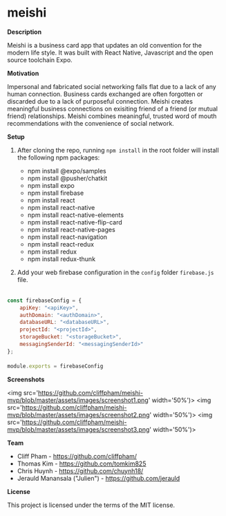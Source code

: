 # meishi

**Description**

Meishi is a business card app that updates an old convention for the modern life style. It was built with React Native, Javascript and the open source toolchain Expo. 

**Motivation**

Impersonal and fabricated social networking falls flat due to a lack of any human connection. Business cards exchanged are often forgotten or discarded due to a lack of purposeful connection. Meishi creates meaningful business connections on exisiting friend of a friend (or mutual friend) relationships. Meishi combines meaningful, trusted word of mouth recommendations with the convenience of social network.

**Setup**

1) After cloning the repo, running `npm install` in the root folder will install the following npm packages:

    * npm install @expo/samples
    * npm install @pusher/chatkit
    * npm install expo
    * npm install firebase
    * npm install react
    * npm install react-native
    * npm install react-native-elements
    * npm install react-native-flip-card
    * npm install react-native-pages
    * npm install react-navigation
    * npm install react-redux
    * npm install redux
    * npm install redux-thunk

2) Add your web firebase configuration in the `config` folder `firebase.js` file.

``` firebase.js

const firebaseConfig = {
    apiKey: "<apiKey>",
    authDomain: "<authDomain>",
    databaseURL: "<databaseURL>",
    projectId: "<projectId>",
    storageBucket: "<storageBucket>",
    messagingSenderId: "<messagingSenderId>"
};
  
module.exports = firebaseConfig

```

**Screenshots**

<img src='https://github.com/cliffpham/meishi-mvp/blob/master/assets/images/screenshot1.png' width='50%')>
<img src='https://github.com/cliffpham/meishi-mvp/blob/master/assets/images/screenshot2.png' width='50%')>
<img src='https://github.com/cliffpham/meishi-mvp/blob/master/assets/images/screenshot3.png' width='50%')>

**Team**

* Cliff Pham - https://github.com/cliffpham/
* Thomas Kim - https://github.com/tomkim825
* Chris Huynh - https://github.com/chuynh18/
* Jerauld Manansala ("Julien") - https://github.com/jerauld  

**License**

This project is licensed under the terms of the MIT license.
